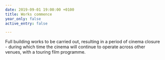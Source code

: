 ```yaml
---
date: 2019-09-01 19:00:00 +0100
title: Works commence
year_only: false
active_entry: false

---
```

Full building works to be carried out, resulting in a period of cinema closure - during which time the cinema will continue to operate across other venues, with a touring film programme.